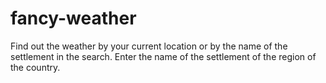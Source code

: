 # fancy-weather
Find out the weather by your current location or by the name of the settlement in the search. Enter the name of the settlement of the region of the country.